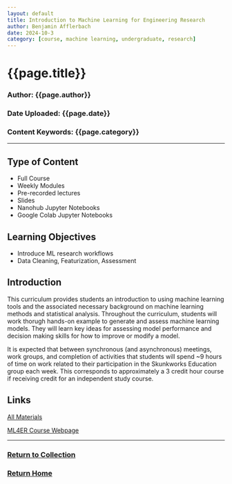 ```yaml
---
layout: default
title: Introduction to Machine Learning for Engineering Research
author: Benjamin Afflerbach
date: 2024-10-3
category: [course, machine learning, undergraduate, research]
---
```

# {{page.title}}  
### Author: {{page.author}}  
### Date Uploaded: {{page.date}}  
### Content Keywords: {{page.category}}  
* * *

## Type of Content
* Full Course
* Weekly Modules
* Pre-recorded lectures
* Slides
* Nanohub Jupyter Notebooks
* Google Colab Jupyter Notebooks

## Learning Objectives
- Introduce ML research workflows
- Data Cleaning, Featurization, Assessment

## Introduction
This curriculum provides students an introduction to using machine learning tools and the associated necessary background on machine learning methods and statistical analysis. Throughout the curriculum, students will work thorugh hands-on example to generate and assess machine learning models. They will learn key ideas for assessing model performance and decision making skills for how to improve or modify a model.

It is expected that between synchronous (and asynchronous) meetings, work groups, and completion of activities that students will spend ~9 hours of time on work related to their participation in the Skunkworks Education group each week. This corresponds to approximately a 3 credit hour course if receiving credit for an independent study course.

## Links
[All Materials](https://bafflerbach.github.io/test_software_carpentry/)

[ML4ER Course Webpage](https://skunkworks.engr.wisc.edu/informatics-skunkworks-education-course/)

* * *
### [Return to Collection](https://bafflerbach.github.io/DSM-CORE/resource-collection)
### [Return Home](https://bafflerbach.github.io/DSM-CORE)

